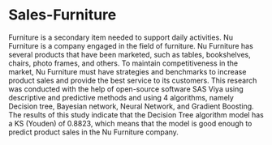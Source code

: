 # Sales-Furniture

Furniture is a secondary item needed to support daily activities. Nu Furniture is a company engaged in the field of furniture. Nu Furniture has several products that have been marketed, such as tables, bookshelves, chairs, photo frames, and others. To maintain competitiveness in the market, Nu Furniture must have strategies and benchmarks to increase product sales and provide the best service to its customers. This research was conducted with the help of open-source software SAS Viya using descriptive and predictive methods and using 4 algorithms, namely Decision tree, Bayesian network, Neural Network, and Gradient Boosting. The results of this study indicate that the Decision Tree algorithm model has a KS (Youden) of 0.8823, which means that the model is good enough to predict product sales in the Nu Furniture company.
